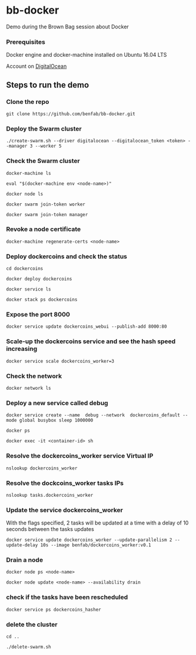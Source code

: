 # bb-docker
Demo during the Brown Bag session about Docker

### Prerequisites

Docker engine and docker-machine installed on Ubuntu 16.04 LTS

Account on [DigitalOcean](https://www.digitalocean.com/)

## Steps to run the demo

### Clone the repo
`git clone https://github.com/benfab/bb-docker.git`

### Deploy the Swarm cluster
`./create-swarm.sh --driver digitalocean --digitalocean_token <token> --manager 3 --worker 5`

### Check the Swarm cluster

`docker-machine ls`

`eval "$(docker-machine env <node-name>)"`

`docker node ls`

`docker swarm join-token worker`

`docker swarm join-token manager`

### Revoke a node certificate
`docker-machine regenerate-certs <node-name>`

### Deploy dockercoins and check the status

`cd dockercoins`

`docker deploy dockercoins`

`docker service ls`

`docker stack ps dockercoins`


### Expose the port 8000

`docker service update dockercoins_webui --publish-add 8000:80`

### Scale-up the dockercoins service and see the hash speed increasing

`docker service scale dockercoins_worker=3`

### Check the network

`docker network ls`

### Deploy a new service called debug  

`docker service create --name  debug --network  dockercoins_default --mode global busybox sleep 1000000`

`docker ps`

`docker exec -it <container-id> sh`

### Resolve the dockercoins_worker service Virtual IP

`nslookup dockercoins_worker`

### Resolve the dockcoins_worker tasks IPs

`nslookup tasks.dockercoins_worker`

### Update the service dockercoins_worker  

With the flags specified, 2 tasks will be updated at a time with a delay of 10 seconds between the tasks updates

`docker service update dockercoins_worker --update-parallelism 2 --update-delay 10s --image benfab/dockercoins_worker:v0.1`

### Drain a node  

`docker node ps <node-name>`

`docker node update <node-name> --availability drain`

### check if the tasks have been rescheduled

`docker service ps dockercoins_hasher`

### delete the cluster

`cd ..`

`./delete-swarm.sh`








